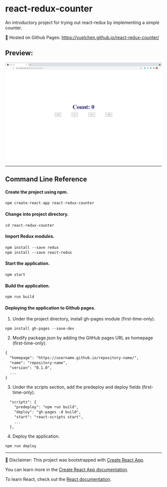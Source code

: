 # react-redux-counter
An introductory project for trying out react-redux by implementing a simple counter. 

💛 Hosted on Github Pages: https://yuelchen.github.io/react-redux-counter/
## Preview:
![Counter Preview](https://github.com/yuelchen/react-redux-counter/blob/main/public/preview.png)

---
## Command Line Reference
#### Create the project using npm.  
```: 
npm create-react-app react-redux-counter 
```

#### Change into project directory.  
```:
cd react-redux-counter
```

#### Import Redux modules.  
```:
npm install --save redux
npm install --save react-redux
```

#### Start the application.
```:
npm start
```

#### Build the application. 
```:
npm run build
```

#### Deploying the application to Github pages. 
1. Under the project directory, install gh-pages module (first-time-only). 
```:
npm install gh-pages --save-dev
```

2. Modify package.json by adding the GitHub pages URL as homepage (first-time-only). 
```json:
{
  "homepage": "https://username.github.io/repository-name/",
  "name": "repository-name",
  "version": "0.1.0",
  ...
}
```

3. Under the scripts section, add the predeploy and deploy fields (first-time-only).
```json:
  "scripts": {
    "predeploy": "npm run build",
    "deploy": "gh-pages -d build",
    "start": "react-scripts start",
    ...
  },
```

4. Deploy the application. 
```:
npm run deploy
```

---
🚩 Disclaimer:
This project was bootstrapped with [Create React App](https://github.com/facebook/create-react-app).

You can learn more in the [Create React App documentation](https://facebook.github.io/create-react-app/docs/getting-started).

To learn React, check out the [React documentation](https://reactjs.org/).
